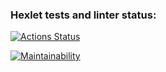 ### Hexlet tests and linter status:
[![Actions Status](https://github.com/DoraDDDDD/frontend-project-44/workflows/hexlet-check/badge.svg)](https://github.com/DoraDDDDD/frontend-project-44/actions)

[![Maintainability](https://api.codeclimate.com/v1/badges/5f9fe69d3d4b1bf8da4b/maintainability)](https://codeclimate.com/github/DoraDDDDD/frontend-project-44/maintainability)